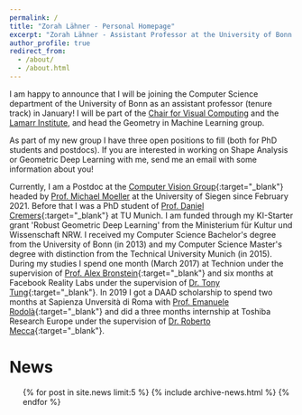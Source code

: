 ```yaml
---
permalink: /
title: "Zorah Lähner - Personal Homepage"
excerpt: "Zorah Lähner - Assistant Professor at the University of Bonn - Geometry in Machine Learning group"
author_profile: true
redirect_from:
  - /about/
  - /about.html
---
```


I am happy to announce that I will be joining the Computer Science department of the University of Bonn as an assistant professor (tenure track) in January! I will be part of the [Chair for Visual Computing](https://cg.cs.uni-bonn.de/) and the [Lamarr Institute](https://lamarr-institute.org/), and head the Geometry in Machine Learning group.  

As part of my new group I have three open positions to fill (both for PhD students and postdocs). If you are interested in working on Shape Analysis or Geometric Deep Learning with me, send me an email with some information about you!  

Currently, I am a Postdoc at the [Computer Vision  Group](https://www.vsa.informatik.uni-siegen.de/en){:target="\_blank"} headed by [Prof. Michael Moeller](https://sites.google.com/site/michaelmoellermath/) at the University of Siegen since February 2021. Before that I was a PhD student of [Prof. Daniel Cremers](https://vision.in.tum.de/members/cremers){:target="\_blank"} at TU Munich. I am funded through my KI-Starter grant 'Robust Geometric Deep Learning' from the Ministerium für Kultur und Wissenschaft NRW. I received my Computer Science Bachelor's degree from the University of Bonn (in 2013) and my Computer Science Master's degree with distinction from the Technical University Munich (in 2015). During my studies I spend one month (March 2017) at Technion under the supervision of [Prof. Alex Bronstein](https://bron.cs.technion.ac.il){:target="\_blank"} and six months at Facebook Reality Labs under the supervision of [Dr. Tony Tung](https://sites.google.com/site/tony2ng/){:target="\_blank"}. In 2019 I got a DAAD scholarship to spend two months at Sapienza Unversità di Roma with [Prof. Emanuele Rodolà](https://sites.google.com/site/erodola/){:target="\_blank"} and did a three months internship at Toshiba Research Europe under the supervision of [Dr. Roberto Mecca](http://www.robertomecca.com/){:target="\_blank"}.


News
======
  <ul>{% for post in site.news limit:5 %}
    {% include archive-news.html %}
  {% endfor %}</ul>
